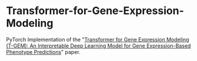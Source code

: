 # Transformer-for-Gene-Expression-Modeling
PyTorch Implementation of the "[Transformer for Gene Expression Modeling (T-GEM): An Interpretable Deep Learning Model for Gene Expression-Based Phenotype Predictions](https://www.mdpi.com/2072-6694/14/19/4763)" paper.

